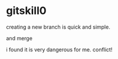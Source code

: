 # gitskill0


creating a new branch is quick and simple.

and merge

i found it is very dangerous for me. conflict!